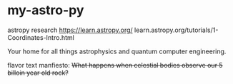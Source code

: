 # my-astro-py
astropy research 
https://learn.astropy.org/
learn.astropy.org/tutorials/1-Coordinates-Intro.html

Your home for all things astrophysics and quantum computer engineering. 

flavor text manfiesto:
~~What happens when celestial bodies observe our 5 billoin year old rock?~~
